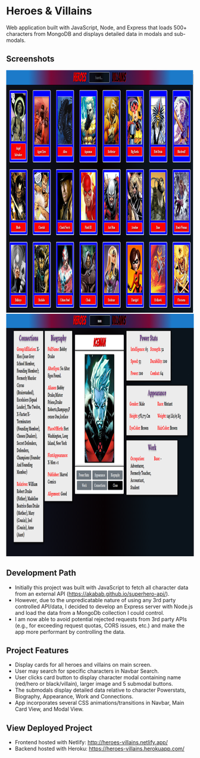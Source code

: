 # Heroes & Villains
 
Web application built with JavaScript, Node, and Express that loads 500+ characters from MongoDB and displays detailed data in modals and sub-modals.

## Screenshots
<img src="public/Screenshot (242).png" width="850" height="650">  
<img src="public/Screenshot (245).png" width="850" height="650">
 
## Development Path
- Initially this project was built with JavaScript to fetch all character data from an external API (https://akabab.github.io/superhero-api/).
- However, due to the unpredicatable nature of using any 3rd party controlled API/data, I decided to develop an Express server with Node.js and load the data from a MongoDb collection I could control.
- I am now able to avoid potential rejected requests from 3rd party APIs (e.g., for exceeding request quotas, CORS issues, etc.) and make the app more performant by controlling the data. 

## Project Features
- Display cards for all heroes and villains on main screen.
- User may search for specific characters in Navbar Search. 
- User clicks card button to display character modal containing name (red/hero or black/villain), larger image and 5 submodal buttons.
- The submodals display detailed data relative to character Powerstats, Biography, Appearance, Work and Connections.
- App incorporates several CSS animations/transitions in Navbar, Main Card View, and Modal View.

## View Deployed Project

- Frontend hosted with Netlify: http://heroes-villains.netlify.app/
- Backend hosted with Heroku: https://heroes-villains.herokuapp.com/
